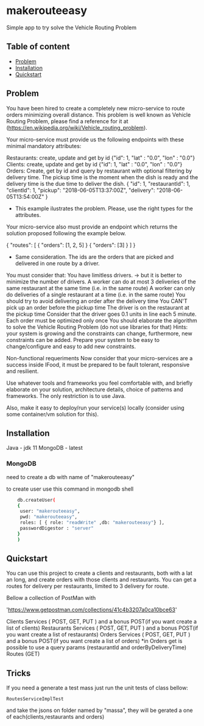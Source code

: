# makerouteeasy
Simple app to try solve the Vehicle Routing Problem


## Table of content
- [Problem](#Problem)
- [Installation](#Installation)
- [Quickstart](#quickstart)

## Problem

You have been hired to create a completely new micro-service to route orders minimizing overall distance. This problem is well known as Vehicle Routing Problem, please find a reference for it at (https://en.wikipedia.org/wiki/Vehicle_routing_problem).

Your micro-service must provide us the following endpoints with these minimal mandatory attributes:

Restaurants: create, update and get by id {"id": 1, "lat" : "0.0", "lon" : "0.0"}
Clients: create, update and get by id {"id": 1, "lat" : "0.0", "lon" : "0.0"}
Orders: Create, get by id and query by restaurant with optional filtering by delivery time. The pickup time is the moment when the dish is ready and the delivery time is the due time to deliver the dish.
{
    "id": 1,
    "restaurantId": 1,
    "clientId": 1,
    "pickup": "2018-06-05T13:37:00Z",
    "delivery": "2018-06-05T13:54:00Z"
}
* This example ilustrates the problem. Please, use the right types for the attributes.

Your micro-service also must provide an endpoint which returns the solution proposed following the example below.

{
	"routes": [
		{
			"orders": [1, 2, 5]
		}
		{
			"orders": [3]
		}
	]
}
* Same consideration. The ids are the orders that are picked and delivered in one route by a driver.

You must consider that:
You have limitless drivers. -> but it is better to minimize the number of drivers.
A worker can do at most 3 deliveries of the same restaurant at the same time (i.e. in the same route)
A worker can only do deliveries of a single restaurant at a time (i.e. in the same route)
You should try to avoid delivering an order after the delivery time
You CAN'T pick up an order before the pickup time
The driver is on the restaurant at the pickup time
Consider that the driver goes 0.1 units in line each 5 minute.
Each order must be optimized only once
You should elaborate the algorithm to solve the Vehicle Routing Problem (do not use libraries for that)
Hints: your system is growing and the constraints can change, furthermore, new constraints can be added. Prepare your system to be easy to change/configure and easy to add new constraints.

Non-functional requeriments
Now consider that your micro-services are a success inside IFood, it must be prepared to be fault tolerant, responsive and resilient.

Use whatever tools and frameworks you feel comfortable with, and briefly elaborate on your solution, architecture details, choice of patterns and frameworks. The only restriction is to use Java.

Also, make it easy to deploy/run your service(s) locally (consider using some container/vm solution for this).



## Installation

Java - jdk 11
MongoDB - latest

### MongoDB

need to create a db with name of "makerouteeasy"

to create user use this command in mongodb shell
```bash
    db.createUser(
    {
     user: "makerouteeasy",
     pwd: "makerouteeasy",
     roles: [ { role: "readWrite" ,db: "makerouteeasy"} ],
     passwordDigestor : "server" 
    }
    )
```

## Quickstart

You can use this project to create a clients and restaurants, both with a lat an long, and create orders with those clients and restaurants.
You can get a routes for delivery per restaurants, limited to 3 delivery for route.

Bellow a collection of PostMan with 

'https://www.getpostman.com/collections/41c4b3207a0ca10bce63'

Clients Services ( POST, GET, PUT ) and a bonus POST(if you want create a list of clients)
Restaurants Services ( POST, GET, PUT ) and a bonus POST(if you want create a list of restaurants)
Orders Services ( POST, GET, PUT ) and a bonus POST(if you want create a list of orders)
*in Orders get is possible to use a query params (restaurantId and orderByDeliveryTime)
Routes (GET)


## Tricks
If you need a generate a test mass just run the unit tests of class bellow:
```
RoutesServiceImplTest
```
and take the jsons on folder named by "massa", they will be gerated a one of each(clients,restaurants and orders)
